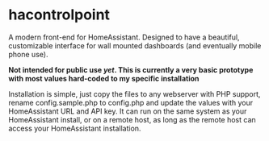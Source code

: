 # hacontrolpoint
A modern front-end for HomeAssistant. Designed to have a beautiful, customizable interface for wall mounted dashboards (and eventually mobile phone use).

**Not intended for public use _yet_. This is currently a very basic prototype with most values hard-coded to my specific installation**

Installation is simple, just copy the files to any webserver with PHP support, rename config.sample.php to config.php and update the values with your HomeAssistant URL and API key.
It can run on the same system as your HomeAssistant install, or on a remote host, as long as the remote host can access your HomeAssistant installation.